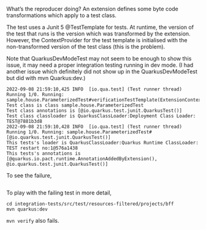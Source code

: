 What’s the reproducer doing? An extension defines some byte code transformations which apply to a test class. 

The test uses a Junit 5 @TestTemplate for tests. At runtime, the version of the test that runs is the version which was transformed by the extension. However, the ContextProvider for the test template is initialised with the non-transformed version of the test class (this is the problem). 

Note that QuarkusDevModeTest may not seem to be enough to show this issue, it may need a proper integration testing running in dev mode. (I had another issue which definitely did not show up in the QuarkusDevModeTest but did with mvn Quarkus:dev.)

```
2022-09-08 21:59:10,425 INFO  [io.qua.test] (Test runner thread) Running 1/0. Running: sample.house.ParameterizedTest#verificationTestTemplate(ExtensionContext)
Test class is class sample.house.ParameterizedTest
Test class annotations is [@io.quarkus.test.junit.QuarkusTest()]
Test class classloader is QuarkusClassLoader:Deployment Class Loader: TEST@7881b3d8
2022-09-08 21:59:10,428 INFO  [io.qua.test] (Test runner thread) Running 1/0. Running: sample.house.ParameterizedTest#[@io.quarkus.test.junit.QuarkusTest()]
This tests's loader is QuarkusClassLoader:Quarkus Runtime ClassLoader: TEST restart no:1@576a1438
This tests's annotations is [@quarkus.io.pact.runtime.AnnotationAddedByExtension(), @io.quarkus.test.junit.QuarkusTest()]
```

To see the failure, 

```  rm -rf integration-tests/src/test/resources-filtered/projects/bff/target && mvn clean  install verify  -DskipTests=false -DskipITs=false
```

To play with the failing test in more detail, 

```
cd integration-tests/src/test/resources-filtered/projects/bff
mvn quarkus:dev
```

`mvn verify` also fails.
